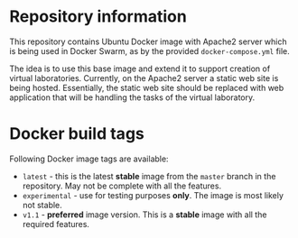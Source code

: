 # Repository information

This repository contains Ubuntu Docker image with Apache2 server which is being used in Docker Swarm, as by the provided `docker-compose.yml` file.

The idea is to use this base image and extend it to support creation of virtual laboratories. Currently, on the Apache2 server a static web site is being hosted. Essentially, the static web site should be replaced with web application that will be handling the tasks of the virtual laboratory.

# Docker build tags

Following Docker image tags are available:

- `latest` - this is the latest **stable** image from the `master` branch in the repository. May not be complete with all the features.
- `experimental` - use for testing purposes **only**. The image is most likely not stable.
- `v1.1` - **preferred** image version. This is a **stable** image with all the required features.